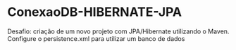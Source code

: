 # ConexaoDB-HIBERNATE-JPA
Desafio: criação de um novo projeto com JPA/Hibernate utilizando o Maven. Configure o persistence.xml para utilizar um banco de dados
